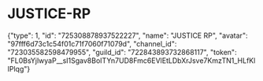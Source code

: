 # JUSTICE-RP
{"type": 1, "id": "725308878937522227", "name": "JUSTICE RP", "avatar": "97fff6d73c1c54f01c71f7060f71079d", "channel_id": "723035582598479955", "guild_id": "722843893732868117", "token": "FL0BsYjlwyaP__sI1Sgav8BoITYn7UD8Fmc6EVlEtLDbXrJsve7KmzTN1_HLfKlIPlqg"}
